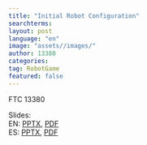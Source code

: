 ```yaml
---
title: "Initial Robot Configuration"
searchterms:
layout: post
language: "en"
image: "assets//images/"
author: 13380
categories:
tag: RobotGame
featured: false
---
```

FTC 13380<br>

Slides:<br>
 EN: <a href="/translations/en-us/Robot/InitialRobotConfiguration.pptx">PPTX</a>,
 <a href="/translations/en-us/Robot/InitialRobotConfiguration.pdf">PDF</a><br>
ES: <a href="/translations/es/Robot/InitialRobotConfigurationES.pptx">PPTX</a>,
<a href="/translations/es/Robot/InitialRobotConfigurationES.pdf">PDF</a>
